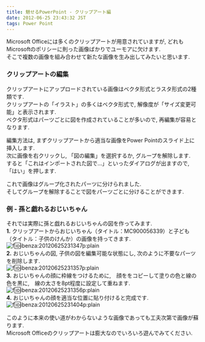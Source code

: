 ```yaml
---
title: 魅せるPowerPoint - クリップアート編
date: 2012-06-25 23:43:32 JST
tags: Power Point
---
```


Microsoft Officeには多くのクリップアートが用意されていますが, どれもMicrosoftのポリシーに則った画像ばかりでユーモアに欠けます.<br />
そこで複数の画像を組み合わせて新たな画像を生み出してみたいと思います.

### クリップアートの編集

クリップアートにアップロードされている画像はベクタ形式とラスタ形式の2種類です.<br />
クリップアートの「イラスト」の多くはベクタ形式で, 解像度が「サイズ変更可能」と表示されます.<br />ベクタ形式はパーツごとに図を作成されていることが多いので, 再編集が容易となります.

編集方法は, まずクリップアートから適当な画像をPower Pointのスライド上に挿入します.<br />
次に画像を右クリックし, 「図の編集」を選択するか, グループを解除します.<br />
すると「これはインポートされた図で...」といったダイアログが出ますので, 「はい」を押します.

これで画像はグループ化されたパーツに分けられました.<br />
そしてグループを解除することで図をパーツごとに分けることができます.

### 例 - 孫と戯れるおじいちゃん

それでは実際に孫と戯れるおじいちゃんの図を作ってみます.<br />**1.** クリップアートからおじいちゃん（タイトル：MC900056339）と子ども（タイトル：子供のけんか）の画像を持ってきます.<br />![f:id:ibenza:20120625231347p:plain](//cdn-ak.f.st-hatena.com/images/fotolife/i/ibenza/20120625/20120625231347.png)<br />**2.** おじいちゃんの図, 子供の図を編集可能な状態にし, 次のように不要なパーツを削除します.<br />![f:id:ibenza:20120625231357p:plain](//cdn-ak.f.st-hatena.com/images/fotolife/i/ibenza/20120625/20120625231357.png)<br />**3.** おじいちゃんの顔に枠線をつけるために,　顔ををコピーして塗りの色と線の色を黒に,　線の太さを8pt程度に設定して重ねます.<br />![f:id:ibenza:20120625231356p:plain](//cdn-ak.f.st-hatena.com/images/fotolife/i/ibenza/20120625/20120625231356.png)<br />**4.** おじいちゃんの顔を適当な位置に貼り付けると完成です.<br />![f:id:ibenza:20120625231404p:plain](//cdn-ak.f.st-hatena.com/images/fotolife/i/ibenza/20120625/20120625231404.png)

このように本来の使い道がわからないような画像であっても工夫次第で画像が蘇ります.<br />
Microsoft Officeのクリップアートは膨大なのでいろいろ遊んでみてください.

